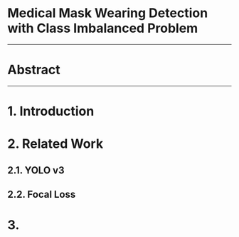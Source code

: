 # Medical Mask Wearing Detection with Class Imbalanced Problem

---

# Abstract



---

# 1. Introduction



# 2. Related Work

## 2.1. YOLO v3

## 2.2. Focal Loss



# 3. 